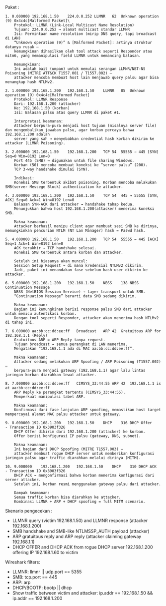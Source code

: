 







Paket : 
	
	1. 0.000000	192.168.1.50	224.0.0.252	LLMNR	62	Unknown operation (9) 0x4c4c[Malformed Packet]\
		Protokol: LLMNR (Link-Local Multicast Name Resolution)
		Tujuan: 224.0.0.252 → alamat multicast standar LLMNR
		Isi: Permintaan name resolution (mirip DNS query, tapi broadcast di LAN)
		“Unknown operation (9)” & [Malformed Packet]: artinya struktur datanya rusak — 
		kemungkinan dihasilkan oleh tool attack seperti Responder atau mitm6, yang memanipulasi field LLMNR untuk memancing balasan.
		
		Kemungkinan:
		Ini adalah bait (umpan) untuk memulai serangan LLMNR/NBT-NS Poisoning (MITRE ATT&CK T1557.001 / T1557.002) — 
		attacker mencoba membuat host lain menjawab query palsu agar bisa menangkap hash NTLMv2.

	2. 1.000000	192.168.1.200	192.168.1.50	LLMNR	85	Unknown operation (9) 0x4c4c[Malformed Packet]
		Protokol: LLMNR Response
		Dari: 192.168.1.200 (attacker)
		Ke: 192.168.1.50 (korban)
		Isi: Balasan palsu atas query LLMNR di paket #1.

		Interpretasi keamanan:
		Attacker berpura-pura menjadi host tujuan (misalnya server file) dan mengembalikan jawaban palsu, agar korban percaya bahwa 192.168.1.200 adalah 
		server yang sah → menyebabkan credential hash korban dikirim ke attacker (LLMNR Poisoning).
	
	3. 2.000000	192.168.1.50	192.168.1.200	TCP	54	55555 → 445 [SYN] Seq=0 Win=8192 Len=0
		Port 445 (SMB) → digunakan untuk file sharing Windows.
		Korban (50) mencoba membuat koneksi ke “server palsu” (200).
		TCP 3-way handshake dimulai (SYN).

		Indikasi:
		Koneksi SMB terbentuk akibat poisoning. Korban mencoba melakukan SMB(server Messege Block) authentication ke attacker.
	
	4. 3.000000	192.168.1.200	192.168.1.50	TCP	54	445 → 55555 [SYN, ACK] Seq=0 Ack=1 Win=8192 Len=0
		Balasan SYN-ACK dari attacker → handshake tahap kedua.
		Menunjukkan bahwa host 192.168.1.200(attacker) menerima koneksi SMB.

		Makna keamanan:
		Attacker berhasil menipu client agar membuat sesi SMB ke dirinya, memungkinkan pencurian NTLM (NT Lan Manager) hash = Paswd hash.

	5. 4.000000	192.168.1.50	192.168.1.200	TCP	54	55555 → 445 [ACK] Seq=1 Ack=1 Win=8192 Len=0
		ACK terakhir → TCP handshake selesai.
		Koneksi SMB terbentuk antara korban dan attacker.

		Setelah ini biasanya akan muncul: 
		Session Setup Request → di mana kredensial NTLMv2 dikirim.
		Jadi, paket ini menandakan fase sebelum hash user dikirim ke attacker.

	6. 5.000000	192.168.1.200	192.168.1.50	NBSS	138	NBSS Continuation Message
		NBSS (NetBIOS Session Service) → layer transport untuk SMB.
		“Continuation Message” berarti data SMB sedang dikirim.

		Makna keamanan:
		Bagian ini kemungkinan berisi response palsu SMB dari attacker untuk memicu autentikasi korban.
		Dengan tool seperti Responder, attacker akan menerima hash NTLMv2 di tahap ini.

	7. 6.000000	aa:bb:cc:dd:ee:ff	Broadcast	ARP	42	Gratuitous ARP for 192.168.1.1 (Reply)
		Gratuitous ARP = ARP Reply tanpa request.
		Tujuan broadcast → semua perangkat di LAN menerima.
		Mengatakan “192.168.1.1 ada di MAC aa:bb:cc:dd:ee:ff”.

		Makna keamanan:
		Attacker sedang melakukan ARP Spoofing / ARP Poisoning (T1557.002) — 
		berpura-pura menjadi gateway (192.168.1.1) agar lalu lintas jaringan korban diarahkan lewat attacker.

	8. 7.000000	aa:bb:cc:dd:ee:ff	CIMSYS_33:44:55	ARP	42	192.168.1.1 is at aa:bb:cc:dd:ee:ff
		ARP Reply ke perangkat tertentu (CIMSYS_33:44:55).
		Memperkuat manipulasi tabel ARP.

		Makna keamanan:
		Konfirmasi dari fase lanjutan ARP spoofing, memastikan host target mempercayai alamat MAC palsu attacker untuk gateway.

	9. 8.000000	192.168.1.200	192.168.1.50	DHCP	316	DHCP Offer    - Transaction ID 0x3903f326
		DHCP Offer dikirim dari 192.168.1.200 (attacker) ke korban.
		Offer berisi konfigurasi IP palsu (gateway, DNS, subnet).

		Makna keamanan:
		Ini bagian dari DHCP Spoofing (MITRE T1557.003) — 
		attacker membuat rogue DHCP server untuk memberikan konfigurasi jaringan palsu agar traffic diarahkan melalui dirinya (MITM).

	10. 9.000000	192.168.1.200	192.168.1.50	DHCP	310	DHCP ACK      - Transaction ID 0x3903f326
		DHCP ACK → mengonfirmasi bahwa korban menerima konfigurasi dari server attacker.
		Setelah ini, korban resmi menggunakan gateway palsu dari attacker.

		Dampak keamanan:
		Semua traffic korban bisa diarahkan ke attacker.
		Kombinasi LLMNR + ARP + DHCP spoofing = full MITM scenario.


Skenario pengecekan :

- LLMNR query (victim 192.168.1.50) and LLMNR response (attacker 192.168.1.200)
- SMB handshake and SMB-like NTLMSSP_AUTH payload (attacker)
- ARP gratuitous reply and ARP reply (attacker claiming gateway 192.168.1.1)
- DHCP OFFER and DHCP ACK from rogue DHCP server 192.168.1.200 offering IP 192.168.1.60 to victim

Wireshark filters:
- LLMNR: llmnr || udp.port == 5355
- SMB: tcp.port == 445
- ARP: arp
- DHCP/BOOTP: bootp || dhcp
- Show traffic between victim and attacker: ip.addr == 192.168.1.50 && ip.addr == 192.168.1.200

